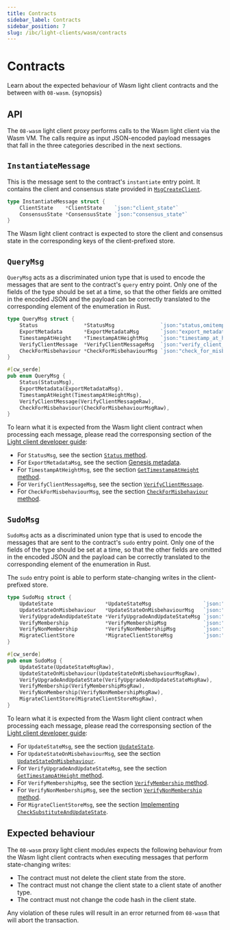 ```yaml
---
title: Contracts
sidebar_label: Contracts
sidebar_position: 7
slug: /ibc/light-clients/wasm/contracts
---
```


# Contracts

Learn about the expected behaviour of Wasm light client contracts and the between with `08-wasm`. {synopsis}

## API

The `08-wasm` light client proxy performs calls to the Wasm light client via the Wasm VM. The calls require as input JSON-encoded payload messages that fall in the three categories described in the next sections. 

## `InstantiateMessage`

This is the message sent to the contract's `instantiate` entry point. It contains the client and consensus state provided in [`MsgCreateClient`](https://github.com/cosmos/ibc-go/blob/v7.2.0/proto/ibc/core/client/v1/tx.proto#L25-L37).

```go
type InstantiateMessage struct {
	ClientState    *ClientState    `json:"client_state"`
	ConsensusState *ConsensusState `json:"consensus_state"`
}
```

The Wasm light client contract is expected to store the client and consensus state in the corresponding keys of the client-prefixed store.

## `QueryMsg`

`QueryMsg` acts as a discriminated union type that is used to encode the messages that are sent to the contract's `query` entry point. Only one of the fields of the type should be set at a time, so that the other fields are omitted in the encoded JSON and the payload can be correctly translated to the corresponding element of the enumeration in Rust.

```go
type QueryMsg struct {
	Status               *StatusMsg               `json:"status,omitempty"`
	ExportMetadata       *ExportMetadataMsg       `json:"export_metadata,omitempty"`
	TimestampAtHeight    *TimestampAtHeightMsg    `json:"timestamp_at_height,omitempty"`
	VerifyClientMessage  *VerifyClientMessageMsg  `json:"verify_client_message,omitempty"`
	CheckForMisbehaviour *CheckForMisbehaviourMsg `json:"check_for_misbehaviour,omitempty"`
}
```

```rust
#[cw_serde]
pub enum QueryMsg {
	Status(StatusMsg),
	ExportMetadata(ExportMetadataMsg),
	TimestampAtHeight(TimestampAtHeightMsg),
	VerifyClientMessage(VerifyClientMessageRaw),
	CheckForMisbehaviour(CheckForMisbehaviourMsgRaw),
}
```

To learn what it is expected from the Wasm light client contract when processing each message, please read the corresponsing section of the [Light client developer guide](../01-developer-guide/01-overview.md):

- For `StatusMsg`, see the section [`Status` method](../01-developer-guide/02-client-state.md#status-method).
- For `ExportMetadataMsg`, see the section [Genesis metadata](../01-developer-guide/08-genesis.md#genesis-metadata).
- For `TimestampAtHeightMsg`, see the section [`GetTimestampAtHeight` method](../01-developer-guide/02-client-state.md#gettimestampatheight-method).
- For `VerifyClientMessageMsg`, see the section [`VerifyClientMessage`](../01-developer-guide/04-updates-and-misbehaviour.md#verifyclientmessage).
- For `CheckForMisbehaviourMsg`, see the section [`CheckForMisbehaviour` method](../01-developer-guide/02-client-state.md#checkformisbehaviour-method).

## `SudoMsg`

`SudoMsg` acts as a discriminated union type that is used to encode the messages that are sent to the contract's `sudo` entry point. Only one of the fields of the type should be set at a time, so that the other fields are omitted in the encoded JSON and the payload can be correctly translated to the corresponding element of the enumeration in Rust.

The `sudo` entry point is able to perform state-changing writes in the client-prefixed store.

```go
type SudoMsg struct {
	UpdateState                 *UpdateStateMsg                 `json:"update_state,omitempty"`
	UpdateStateOnMisbehaviour   *UpdateStateOnMisbehaviourMsg   `json:"update_state_on_misbehaviour,omitempty"`
	VerifyUpgradeAndUpdateState *VerifyUpgradeAndUpdateStateMsg `json:"verify_upgrade_and_update_state,omitempty"`
	VerifyMembership            *VerifyMembershipMsg            `json:"verify_membership,omitempty"`
	VerifyNonMembership         *VerifyNonMembershipMsg         `json:"verify_non_membership,omitempty"`
	MigrateClientStore          *MigrateClientStoreMsg          `json:"migrate_client_store,omitempty"`
}
```

```rust
#[cw_serde]
pub enum SudoMsg {
	UpdateState(UpdateStateMsgRaw),
	UpdateStateOnMisbehaviour(UpdateStateOnMisbehaviourMsgRaw),
	VerifyUpgradeAndUpdateState(VerifyUpgradeAndUpdateStateMsgRaw),
	VerifyMembership(VerifyMembershipMsgRaw),
	VerifyNonMembership(VerifyNonMembershipMsgRaw),
	MigrateClientStore(MigrateClientStoreMsgRaw),
}
```

To learn what it is expected from the Wasm light client contract when processing each message, please read the corresponsing section of the [Light client developer guide](../01-developer-guide/01-overview.md):

- For `UpdateStateMsg`, see the section [`UpdateState`](../01-developer-guide/04-updates-and-misbehaviour.md#updatestate).
- For `UpdateStateOnMisbehaviourMsg`, see the section [`UpdateStateOnMisbehaviour`](../01-developer-guide/04-updates-and-misbehaviour.md#updatestateonmisbehaviour).
- For `VerifyUpgradeAndUpdateStateMsg`, see the section [`GetTimestampAtHeight` method](../01-developer-guide/05-upgrades.md#implementing-verifyupgradeandupdatestate).
- For `VerifyMembershipMsg`, see the section [`VerifyMembership` method](../01-developer-guide/02-client-state.md#verifymembership-method).
- For `VerifyNonMembershipMsg`, see the section [`VerifyNonMembership` method](../01-developer-guide/02-client-state.md#verifynonmembership-method).
- For `MigrateClientStoreMsg`, see the section [Implementing `CheckSubstituteAndUpdateState`](../01-developer-guide/07-proposals.md#implementing-checksubstituteandupdatestate).

## Expected behaviour

The `08-wasm` proxy light client modules expects the following behaviour from the Wasm light client contracts when executing messages that perform state-changing writes:

- The contract must not delete the client state from the store.
- The contract must not change the client state to a client state of another type.
- The contract must not change the code hash in the client state.

Any violation of these rules will result in an error returned from `08-wasm` that will abort the transaction.

